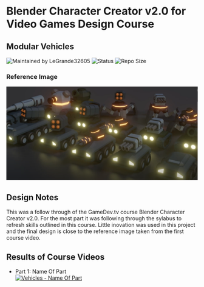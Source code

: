 # Blender Character Creator v2.0 for Video Games Design Course
## Modular Vehicles

![Maintained by LeGrande32605](https://img.shields.io/static/v1?label=Maintained%20by&message=LeGrande32605&color=blue)
![Status](https://img.shields.io/static/v1?label=Status&message=On%20Hold&color=inactive)
![Repo Size](https://img.shields.io/github/repo-size/legrande32605/GameDev-Blender-Character-Creator-Mech-Masters)

### Reference Image
![Mech](./Reference%20Images/Overview.PNG)

## Design Notes
This was a follow through of the GameDev.tv course Blender Character Creator v2.0.  For the most part it was following through the sylabus to refresh skills outlined in this course.  Little inovation was used in this project and the final design is close to the reference image taken from the first course video.

## Results of Course Videos
- Part 1: Name Of Part   
[![Vehicles - Name Of Part](./Renders/Thumb%20-%20Name%20of%20Part.png)](./Renders/Name%20of%20Part.png)